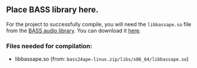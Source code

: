## Place BASS library here.
For the project to successfully compile, you will need the `libbassape.so` file from the [BASS audio library](https://www.un4seen.com/bass.html). You can download it [here](https://www.un4seen.com/files/bassape24-linux.zip).
### Files needed for compilation:
- libbassape.so (from: `bass24ape-linux.zip/libs/x86_64/libbassape.so`)
